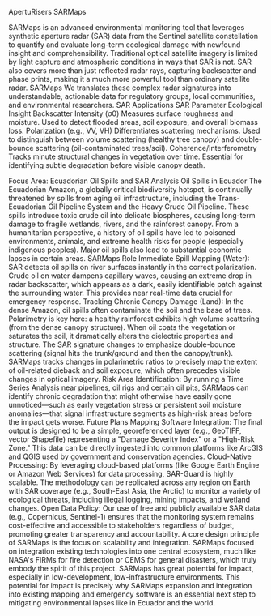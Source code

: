 ApertuRisers SARMaps


SARMaps is an advanced environmental monitoring tool that leverages synthetic aperture radar (SAR) data from the Sentinel satellite constellation to quantify and evaluate long-term ecological damage with newfound insight and comprehensibility.
Traditional optical satellite imagery is limited by light capture and atmospheric conditions in ways that SAR is not. SAR also covers more than just reflected radar rays, capturing backscatter and phase prints, making it a much more powerful tool than ordinary satellite radar. SARMaps We translates these complex radar signatures into understandable, actionable data for regulatory groups, local communities, and environmental researchers.
SAR Applications
SAR Parameter
Ecological Insight
Backscatter Intensity (σ0)
Measures surface roughness and moisture. Used to detect flooded areas, soil exposure, and overall biomass loss.
Polarization (e.g., VV, VH)
Differentiates scattering mechanisms. Used to distinguish between volume scattering (healthy tree canopy) and double-bounce scattering (oil-contaminated trees/soil).
Coherence/Interferometry
Tracks minute structural changes in vegetation over time. Essential for identifying subtle degradation before visible canopy death.

Focus Area: Ecuadorian Oil Spills and SAR Analysis
Oil Spills in Ecuador
The Ecuadorian Amazon, a globally critical biodiversity hotspot, is continually threatened by spills from aging oil infrastructure, including the Trans-Ecuadorian Oil Pipeline System and the Heavy Crude Oil Pipeline. These spills introduce toxic crude oil into delicate biospheres, causing long-term damage to fragile wetlands, rivers, and the rainforest canopy. From a humanitarian perspective, a history of oil spills have led to poisoned environments, animals, and extreme health risks for people (especially indigenous peoples). Major oil spills also lead to substantial economic lapses in certain areas.
SARMaps Role
Immediate Spill Mapping (Water): SAR detects oil spills on river surfaces instantly in the correct polarization. Crude oil on water dampens capillary waves, causing an extreme drop in radar backscatter, which appears as a dark, easily identifiable patch against the surrounding water. This provides near real-time data crucial for emergency response.
Tracking Chronic Canopy Damage (Land): In the dense Amazon, oil spills often contaminate the soil and the base of trees. Polarimetry is key here: a healthy rainforest exhibits high volume scattering (from the dense canopy structure). When oil coats the vegetation or saturates the soil, it dramatically alters the dielectric properties and structure. The SAR signature changes to emphasize double-bounce scattering (signal hits the trunk/ground and then the canopy/trunk). SARMaps tracks changes in polarimetric ratios to precisely map the extent of oil-related dieback and soil exposure, which often precedes visible changes in optical imagery.
Risk Area Identification: By running a Time Series Analysis near pipelines, oil rigs and certain oil pits, SARMaps can identify chronic degradation that might otherwise have easily gone unnoticed—such as early vegetation stress or persistent soil moisture anomalies—that signal infrastructure segments as high-risk areas before the impact gets worse.
Future Plans
Mapping Software Integration: The final output is designed to be a simple, georeferenced layer (e.g., GeoTIFF, vector Shapefile) representing a "Damage Severity Index" or a "High-Risk Zone." This data can be directly ingested into common platforms like ArcGIS and QGIS used by government and conservation agencies.
Cloud-Native Processing: By leveraging cloud-based platforms (like Google Earth Engine or Amazon Web Services) for data processing, SAR-Guard is highly scalable. The methodology can be replicated across any region on Earth with SAR coverage (e.g., South-East Asia, the Arctic) to monitor a variety of ecological threats, including illegal logging, mining impacts, and wetland changes.
Open Data Policy: Our use of free and publicly available SAR data (e.g., Copernicus, Sentinel-1) ensures that the monitoring system remains cost-effective and accessible to stakeholders regardless of budget, promoting greater transparency and accountability.
A core design principle of SARMaps is the focus on scalability and integration. SARMaps focused on integration existing technologies into one central ecosystem, much like NASA's FIRMs for fire detection or CEMS for general disasters, which truly embody the spirit of this project. SARMaps has great potential for impact, especially in low-development, low-infrastructure environments. This potential for impact is precisely why SARMaps expansion and integration into existing mapping and emergency software is an essential next step to mitigating environmental lapses like in Ecuador and the world.
